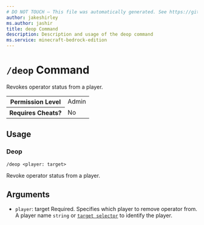 ```yaml
---
# DO NOT TOUCH — This file was automatically generated. See https://github.com/mojang/minecraftapidocsgenerator to modify descriptions, examples, etc.
author: jakeshirley
ms.author: jashir
title: deop Command
description: Description and usage of the deop command
ms.service: minecraft-bedrock-edition
---
```

# `/deop` Command
Revokes operator status from a player.

<table>
  <tr>
    <th>Permission Level</th>
    <td>Admin</td>
  </tr>
  <tr>
    <th>Requires Cheats?</th>
    <td>No</td>
  </tr>
</table>

## Usage
### Deop
`/deop <player: target>`

Revoke operator status from a player.

## Arguments
- `player`: target
Required. Specifies which player to remove operator from. A player name `string` or [`target selector`](https://learn.microsoft.com/minecraft/creator/documents/commandsintroduction#target-selectors) to identify the player.
